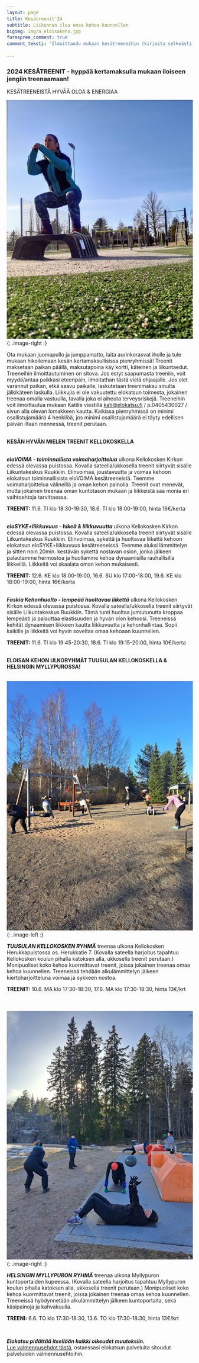 ```yaml
---
layout: page
title: Kesätreenit'24
subtitle: Liikunnan iloa omaa kehoa kuunnellen
bigimg: img/a_eloisakeho.jpg
formspree_comment: true
comment_teksti: 'Ilmoittaudu mukaan kesätreeneihin (kirjoita selkeästi kaikki treenit joihin ilmoittaudut):'

---
```

### **2024 KESÄTREENIT**  - hyppää kertamaksulla mukaan iloiseen jengiin treenaamaan!

<p></p>
<p class="otsikkolistapalkki">
KESÄTREENEISTÄ HYVÄÄ OLOA & ENERGIAA
</p>


![Pienryhmätreeni](/img/kellokosken_pienryhma.jpg "Kellokosken pienryhma"){: .image-right :}

Ota mukaan juomapullo ja jumppamatto, laita aurinkorasvat iholle ja tule mukaan hikoilemaan kesän kertamaksullisissa pienryhmissä! Treenit maksetaan paikan päällä, maksutapoina käy kortti, käteinen ja liikuntaedut. Treeneihin ilmoittautuminen on sitova. Jos estyt saapumasta treeniin, voit myydä/antaa paikkasi eteenpäin, ilmoitathan tästä vielä ohjaajalle. Jos olet varannut paikan, etkä saavu paikalle, laskutetaan treenimaksu sinulta jälkikäteen laskulla. Liikkujia ei ole vakuutettu elokatsun toimesta, jokainen treenaa omalla vastuulla, tavalla joka ei aiheuta terveysriskejä. Treeneihin voit ilmoittautua mukaan Katille viestillä kati@elokatsu.fi / p.0405430027 / sivun alla olevan lomakkeen kautta. Kaikissa pienryhmissä on minimi osallistujamäärä 4 henkilöä, jos minimi osallistujamäärä ei täyty edellisen päivän iltaan mennessä, treenit perutaan.  <br/><br/>

**KESÄN HYVÄN MIELEN TREENIT KELLOKOSKELLA** <br/><br/>

**_eloVOIMA - toiminnallista voimaharjoittelua_**
ulkona Kellokosken Kirkon edessä olevassa puistossa. Kovalla sateella/ukkosella treenit siirtyvät sisälle Liikuntakeskus Ruukkiin. Elinvoimaa, joustavuutta ja voimaa kehoon elokatsun toiminnallisista eloVOIMA kesätreeneistä. Teemme voimaharjoittelua välineillä ja oman kehon painolla. Treenit ovat menevät, mutta jokainen treenaa oman kuntotason mukaan ja liikkeistä saa monia eri vaihtoehtoja tarvittaessa.  

**TREENIT:** 11.6. TI klo 18:30-19:30, 18.6. TI klo 18:00-19:00, hinta 16€/kerta
<br/><br/>

**_eloSYKE+liikkuvuus - hikeä & liikkuvuutta_**
ulkona Kellokosken Kirkon edessä olevassa puistossa. Kovalla sateella/ukkosella treenit siirtyvät sisälle Liikuntakeskus Ruukkiin. Elinvoimaa, sykettä ja huoltavaa liikettä kehoon elokatsun eloSYKE+liikkuvuus kesätreeneissä. Teemme aluksi lämmittelyn ja sitten noin 20min. kestävän sykettä nostavan osion, jonka jälkeen palautamme hermostoa ja huollamme kehoa dynaamisilla rauhallisilla liikkeillä. Liikkeitä voi skaalata oman kehon mukaisesti.

**TREENIT:** 12.6. KE klo 18:00-19:00, 16.6. SU klo 17:00-18:00, 19.6. KE klo 18:00-19:00, hinta 16€/kerta
<br/><br/>

**_Faskia Kehonhuolto - lempeää huoltavaa liikettä_**
ulkona Kellokosken Kirkon edessä olevassa puistossa. Kovalla sateella/ukkosella treenit siirtyvät sisälle Liikuntakeskus Ruukkiin. Tämä tunti huoltaa jumiutunutta kroppaa lempeästi ja palauttaa elastisuuden ja hyvän olon kehoosi. Treeneissä kehität dynaamisen liikkeen kautta liikkuvuutta ja kehonhallintaa. Sopii kaikille ja liikkeitä voi hyvin soveltaa omaa kehoaan kuunnellen.  

**TREENIT:** 11.6. TI klo 19:45-20:30, 18.6. TI klo 19:15-20:00, hinta 10€/kerta
<br/><br/>

**ELOISAN KEHON ULKORYHMÄT TUUSULAN KELLOKOSKELLA & HELSINGIN MYLLYPUROSSA!** <br/><br/>

![Pienryhmätreeni](/img/kellokoski_treeni.jpg "Kellokosken pienryhma"){: .image-left :}

**_TUUSULAN KELLOKOSKEN RYHMÄ_**
treenaa ulkona Kellokosken Herukkapuistossa os. Herukkatie 7. (Kovalla sateella harjoitus tapahtuu Kellokosken koulun pihalla katoksen alla, ukkosella treenit perutaan.) Monipuoliset koko kehoa kuormittavat treenit, joissa jokainen treenaa omaa kehoa kuunnellen. Treeneissä tehdään alkulämmittelyn jälkeen kiertoharjoitteluna voimaa ja sykkeen nostoa.


**TREENIT:** 10.6. MA klo 17:30-18:30, 17.6. MA klo 17:30-18:30, hinta 13€/krt
<br/><br/>
<br/><br/>
![Pienryhmätreeni](/img/myllypuro_treeni.jpg "Myllypuron pienryhmä"){: .image-right :}

***HELSINGIN MYLLYPURON RYHMÄ***
treenaa ulkona Myllypuron kuntoportaiden kupeessa. (Kovalla sateella harjoitus tapahtuu Myllypuron koulun pihalla katoksen alla, ukkosella treenit perutaan.) Monipuoliset koko kehoa kuormittavat treenit, joissa jokainen treenaa omaa kehoa kuunnellen. Treeneissä hyödynnetään alkulämmittelyn jälkeen kuntoportaita, sekä käsipainoja ja kahvakuulia.

**TREENI:** 6.6. TO klo 17:30-18:30, 13.6. TO klo 17:30-18:30, hinta 13€/krt

<br/>

**_Elokatsu pidättää itsellään kaikki oikeudet muutoksiin._**  
[Lue valmennusehdot tästä](/valmennusehdot), ostaessasi elokatsun palveluita sitoudut palveluiden valmennusehtoihin.